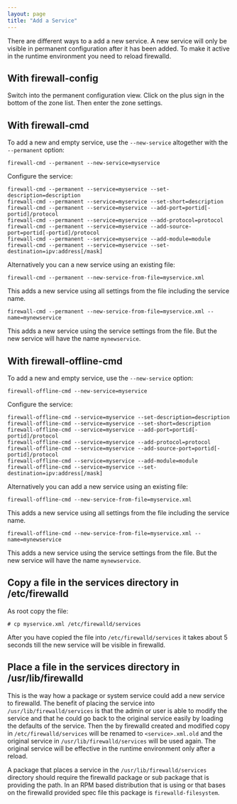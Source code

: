 ```yaml
---
layout: page
title: "Add a Service"
---
```


There are different ways to a add a new service. A new service will only be visible in permanent configuration after it has been added. To make it active in the runtime environment you need to reload firewalld.

## With firewall-config

Switch into the permanent configuration view. Click on the plus sign in the bottom of the zone list. Then enter the zone settings.

## With firewall-cmd

To add a new and empty service, use the `--new-service` altogether with the `--permanent` option:

    firewall-cmd --permanent --new-service=myservice

Configure the service:

    firewall-cmd --permanent --service=myservice --set-description=description
    firewall-cmd --permanent --service=myservice --set-short=description
    firewall-cmd --permanent --service=myservice --add-port=portid[-portid]/protocol
    firewall-cmd --permanent --service=myservice --add-protocol=protocol
    firewall-cmd --permanent --service=myservice --add-source-port=portid[-portid]/protocol
    firewall-cmd --permanent --service=myservice --add-module=module
    firewall-cmd --permanent --service=myservice --set-destination=ipv:address[/mask]

Alternatively you can a new service using an existing file:

    firewall-cmd --permanent --new-service-from-file=myservice.xml

This adds a new service using all settings from the file including the service name.

    firewall-cmd --permanent --new-service-from-file=myservice.xml --name=mynewservice

This adds a new service using the service settings from the file. But the new service will have the name `mynewservice`.

## With firewall-offline-cmd

To add a new and empty service, use the `--new-service` option:

    firewall-offline-cmd --new-service=myservice

Configure the service:

    firewall-offline-cmd --service=myservice --set-description=description
    firewall-offline-cmd --service=myservice --set-short=description
    firewall-offline-cmd --service=myservice --add-port=portid[-portid]/protocol
    firewall-offline-cmd --service=myservice --add-protocol=protocol
    firewall-offline-cmd --service=myservice --add-source-port=portid[-portid]/protocol
    firewall-offline-cmd --service=myservice --add-module=module
    firewall-offline-cmd --service=myservice --set-destination=ipv:address[/mask]

Alternatively you can add a new service using an existing file:

    firewall-offline-cmd --new-service-from-file=myservice.xml

This adds a new service using all settings from the file including the service name.

    firewall-offline-cmd --new-service-from-file=myservice.xml --name=mynewservice

This adds a new service using the service settings from the file. But the new service will have the name `mynewservice`.

## Copy a file in the services directory in /etc/firewalld

As root copy the file:

    # cp myservice.xml /etc/firewalld/services

After you have copied the file into `/etc/firewalld/services` it takes about 5 seconds till the new service will be visible in firewalld.

## Place a file in the services directory in /usr/lib/firewalld

This is the way how a package or system service could add a new service to firewalld. The benefit of placing the service into `/usr/lib/firewalld/services` is that the admin or user is able to modify the service and that he could go back to the original service easily by loading the defaults of the service. Then the by firewalld created and modified copy in `/etc/firewalld/services` will be renamed to `<service>.xml.old` and the original service in `/usr/lib/firewalld/services` will be used again. The original service will be effective in the runtime environment only after a reload.

A package that places a service in the `/usr/lib/firewalld/services` directory should require the firewalld package or sub package that is providing the path. In an RPM based distribution that is using or that bases on the firewalld provided spec file this package is `firewalld-filesystem`.

